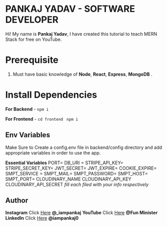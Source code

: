 # PANKAJ YADAV - SOFTWARE DEVELOPER

Hi! My name is **Pankaj Yadav**, I have created this tutorial to teach MERN Stack for free on YouTube.

# Prerequisite

1.  Must have basic knowledge of **Node**, **React**, **Express**, **MongoDB** .

# Install Dependencies

**For Backend** - `npm i`

**For Frontend** - `cd frontend` ` npm i`

## Env Variables

Make Sure to Create a config.env file in backend/config directory and add appropriate variables in order to use the app.

**Essential Variables**
PORT=
DB_URI =
STRIPE_API_KEY=
STRIPE_SECRET_KEY=
JWT_SECRET=
JWT_EXPIRE=
COOKIE_EXPIRE=
SMPT_SERVICE =
SMPT_MAIL=
SMPT_PASSWORD=
SMPT_HOST=
SMPT_PORT=
CLOUDINARY_NAME
CLOUDINARY_API_KEY
CLOUDINARY_API_SECRET
_fill each filed with your info respectively_

## Author

**Instagram** Click [Here](https://www.instagram.com/_iampankaj) **@_iampankaj**
**YouTube** Click [Here](https://www.youtube.com/c/funminister) **@Fun Minister**
**LinkedIn** Click [Here](https://in.linkedin.com/in/iampankaj0) **@iampankaj0**